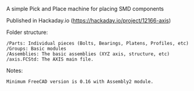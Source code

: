 A simple Pick and Place machine for placing SMD components


Published in Hackaday.io (https://hackaday.io/project/12166-axis)


Folder structure:

    /Parts: Individual pieces (Bolts, Bearings, Platens, Profiles, etc)
    /Groups: Basic modules
    /Assemblies: The basic assemblies (XYZ axis, structure, etc)
    /axis.FCStd: The AXIS main file.
    
    
Notes:

    Minimum FreeCAD version is 0.16 with Assembly2 module.